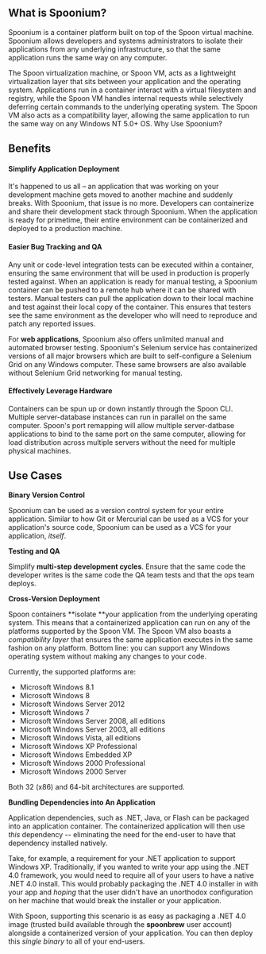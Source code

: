 ## What is Spoonium?

Spoonium is a container platform built on top of the Spoon virtual machine. Spoonium allows developers and systems administrators to isolate their applications from any underlying infrastructure, so that the same application runs the same way on any computer.

The Spoon virtualization machine, or Spoon VM, acts as a lightweight virtualization layer that sits between your application and the operating system. Applications run in a container interact with a virtual filesystem and registry, while the Spoon VM handles internal requests while selectively deferring certain commands to the underlying operating system. The Spoon VM also acts as a compatibility layer, allowing the same application to run the same way on any Windows NT 5.0+ OS.
Why Use Spoonium?

## Benefits

#### Simplify Application Deployment

It's happened to us all – an application that was working on your development machine gets moved to another machine and suddenly breaks. With Spoonium, that issue is no more. Developers can containerize and share their development stack through Spoonium. When the application is ready for primetime, their entire environment can be containerized and deployed to a production machine.

#### Easier Bug Tracking and QA

Any unit or code-level integration tests can be executed within a container, ensuring the same environment that will be used in production is properly tested against. When an application is ready for manual testing, a Spoonium container can be pushed to a remote hub where it can be shared with testers. Manual testers can pull the application down to their local machine and test against their local copy of the container. This ensures that testers see the same environment as the developer who will need to reproduce and patch any reported issues.

For **web applications**, Spoonium also offers unlimited manual and automated browser testing. Spoonium's Selenium service has containerized versions of all major browsers which are built to self-configure a Selenium Grid on any Windows computer. These same browsers are also available without Selenium Grid networking for manual testing. 

#### Effectively Leverage Hardware

Containers can be spun up or down instantly through the Spoon CLI. Multiple server-database instances can run in parallel on the same computer. Spoon's port remapping will allow multiple server-datbase applications to bind to the same port on the same computer, allowing for load distribution across multiple servers without the need for multiple physical machines. 

## Use Cases

**Binary Version Control**

Spoonium can be used as a version control system for your entire application. Similar to how Git or Mercurial can be used as a VCS for your application's source code, Spoonium can be used as a VCS for your application, *itself*. 

**Testing and QA**

Simplify **multi-step development cycles**. Ensure that the same code the developer writes is the same code the QA team tests and that the ops team deploys.

**Cross-Version Deployment**

Spoon containers **isolate **your application from the underlying operating system. This means that a containerized application can run on any of the platforms supported by the Spoon VM. The Spoon VM also boasts a *compatibility layer* that ensures the same application executes in the same fashion on any platform. Bottom line: you can support any Windows operating system without making any changes to your code. 

Currently, the supported platforms are:

- Microsoft Windows 8.1
- Microsoft Windows 8
- Microsoft Windows Server 2012
- Microsoft Windows 7
- Microsoft Windows Server 2008, all editions
- Microsoft Windows Server 2003, all editions
- Microsoft Windows Vista, all editions
- Microsoft Windows XP Professional
- Microsoft Windows Embedded XP
- Microsoft Windows 2000 Professional
- Microsoft Windows 2000 Server

Both 32 (x86) and 64-bit architectures are supported.

**Bundling Dependencies into An Application**

Application dependencies, such as .NET, Java, or Flash can be packaged into an application container. The containerized application will then use *this* dependency -- eliminating the need for the end-user to have that dependency installed natively. 

Take, for example, a requirement for your .NET application to support Windows XP. Traditionally, if you wanted to write your app using the .NET 4.0 framework, you would need to require all of your users to have a native .NET 4.0 install. This would probably packaging the .NET 4.0 installer in with your app and *hoping* that the user didn't have an unorthodox configuration on her machine that would break the installer or your application. 

With Spoon, supporting this scenario is as easy as packaging a .NET 4.0 image (trusted build available through the **spoonbrew** user account) alongside a containerized version of your application. You can then deploy this *single binary* to all of your end-users.  